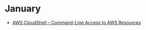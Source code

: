 # January

* [AWS CloudShell – Command-Line Access to AWS Resources](https://aws.amazon.com/blogs/aws/aws-cloudshell-command-line-access-to-aws-resources/)